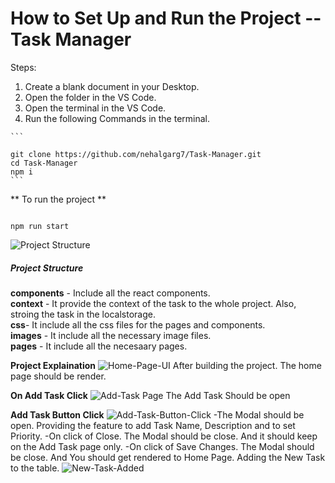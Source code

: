 <!-- # Getting Started with Create React App

This project was bootstrapped with [Create React App](https://github.com/facebook/create-react-app).

## Available Scripts

In the project directory, you can run:

### `npm start`

Runs the app in the development mode.\
Open [http://localhost:3000](http://localhost:3000) to view it in your browser.

The page will reload when you make changes.\
You may also see any lint errors in the console.

### `npm test`

Launches the test runner in the interactive watch mode.\
See the section about [running tests](https://facebook.github.io/create-react-app/docs/running-tests) for more information.

### `npm run build`

Builds the app for production to the `build` folder.\
It correctly bundles React in production mode and optimizes the build for the best performance.

The build is minified and the filenames include the hashes.\
Your app is ready to be deployed!

See the section about [deployment](https://facebook.github.io/create-react-app/docs/deployment) for more information.

### `npm run eject`

**Note: this is a one-way operation. Once you `eject`, you can't go back!**

If you aren't satisfied with the build tool and configuration choices, you can `eject` at any time. This command will remove the single build dependency from your project.

Instead, it will copy all the configuration files and the transitive dependencies (webpack, Babel, ESLint, etc) right into your project so you have full control over them. All of the commands except `eject` will still work, but they will point to the copied scripts so you can tweak them. At this point you're on your own.

You don't have to ever use `eject`. The curated feature set is suitable for small and middle deployments, and you shouldn't feel obligated to use this feature. However we understand that this tool wouldn't be useful if you couldn't customize it when you are ready for it.

## Learn More

You can learn more in the [Create React App documentation](https://facebook.github.io/create-react-app/docs/getting-started).

To learn React, check out the [React documentation](https://reactjs.org/).

### Code Splitting

This section has moved here: [https://facebook.github.io/create-react-app/docs/code-splitting](https://facebook.github.io/create-react-app/docs/code-splitting)

### Analyzing the Bundle Size

This section has moved here: [https://facebook.github.io/create-react-app/docs/analyzing-the-bundle-size](https://facebook.github.io/create-react-app/docs/analyzing-the-bundle-size)

### Making a Progressive Web App

This section has moved here: [https://facebook.github.io/create-react-app/docs/making-a-progressive-web-app](https://facebook.github.io/create-react-app/docs/making-a-progressive-web-app)

### Advanced Configuration

This section has moved here: [https://facebook.github.io/create-react-app/docs/advanced-configuration](https://facebook.github.io/create-react-app/docs/advanced-configuration)

### Deployment

This section has moved here: [https://facebook.github.io/create-react-app/docs/deployment](https://facebook.github.io/create-react-app/docs/deployment)

### `npm run build` fails to minify

This section has moved here: [https://facebook.github.io/create-react-app/docs/troubleshooting#npm-run-build-fails-to-minify](https://facebook.github.io/create-react-app/docs/troubleshooting#npm-run-build-fails-to-minify) -->


<h1> How to Set Up and Run the Project -- Task Manager </h1>

<p> Steps: </p>
<ol>
    <li>Create a blank document in your Desktop. </li>
    <li>Open the folder in the VS Code. </li>
    <li>Open the terminal in the VS Code. </li>
    <li>Run the following Commands in the terminal.</li>
</ol>

    ```
    
    git clone https://github.com/nehalgarg7/Task-Manager.git
    cd Task-Manager 
    npm i 
    ```
** To run the project **
   ```

   npm run start
   ```

![Project Structure](https://i.postimg.cc/sfLX0X1B/Screenshot-2023-11-30-150616.png)

<h5>Project Structure</h5>

**components** - Include all the react components. <br>
**context** - It provide the context of the task to the whole project. Also, stroing the task in the localstorage.<br>
**css**- It include all the css files for the pages and components.<br>
**images** - It include all the necessary image files.<br>
**pages** - It include all the necesaary pages.<br>

**Project Explaination**
![Home-Page-UI](https://i.postimg.cc/rFJQ1vfw/Screenshot-2023-11-30-161647.png)
After building the project. The home page should be render.

**On Add Task Click**
![Add-Task Page](https://i.postimg.cc/VNRCp8bJ/Screenshot-2023-11-30-161657.png)
The Add Task Should be open

**Add Task Button Click**
![Add-Task-Button-Click](https://i.postimg.cc/2jvZNhvp/Screenshot-2023-11-30-161704.png)
-The Modal should be open. Providing the feature to add Task Name, Description and to set Priority.
-On click of Close. The Modal should be close. And it should keep on the Add Task page only.
-On click of Save Changes. The Modal should be close. And You should get rendered to Home Page. Adding the New Task to the table.
![New-Task-Added](https://i.postimg.cc/m2HVqPZh/Screenshot-2023-11-30-161831.png)
